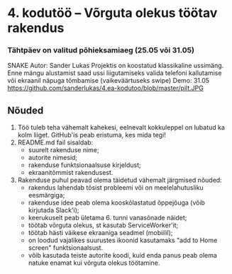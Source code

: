 # 4. kodutöö – Võrguta olekus töötav rakendus

### Tähtpäev on valitud põhieksamiaeg (25.05 või 31.05)
SNAKE
Autor: Sander Lukas
Projektis on koostatud klassikaline ussimäng. Enne mängu alustamist saad ussi liigutamiseks valida telefoni kallutamise või ekraanil näpuga tõmbamise (vaikeväärtuseks swipe)
Demo: 31.05
https://github.com/sanderlukas/4.ea-kodutoo/blob/master/pilt.JPG

## Nõuded

1. Töö tuleb teha vähemalt kahekesi, eelnevalt kokkuleppel on lubatud ka kolm liiget. GitHub'is peab eristuma, kes mida tegi!
1. README.md fail sisaldab:
    * suurelt rakenduse nime; 
    * autorite nimesid; 
    * rakenduse funktsionaalsuse kirjeldust;
    * ekraanitõmmist rakendusest.
1. Rakenduse puhul peavad olema täidetud vähemalt järgmised nõuded:
    * rakendus lahendab tõsist probleemi või on meelelahutusliku eesmärgiga; 
    * rakenduse idee peab olema kooskõlastatud õppejõuga (võib kirjutada Slack'i); 
    * keerukuselt peab ületama 6. tunni vanasõnade näidet; 
    * töötab võrguta olekus, st kasutab ServiceWorker'it;
    * töötab hästi väikese ekraaniga seadmel (mobiilil);  
    * on loodud vajalikes suurustes ikoonid kasutamaks "add to Home screen" funktsionaalsust.
    * võib kasutada teiste autorite koodi, kuid enda panus peab olema natuke enamat kui võrguta olekus töötamine. 
